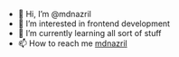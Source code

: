 - 👋 Hi, I’m @mdnazril
- 👀 I’m interested in frontend development
- 🌱 I’m currently learning all sort of stuff
- 📫 How to reach me [mdnazril](www.mdnazril.com)

<!---
mdnazril/mdnazril is a ✨ special ✨ repository because its `README.md` (this file) appears on your GitHub profile.
You can click the Preview link to take a look at your changes.
--->
